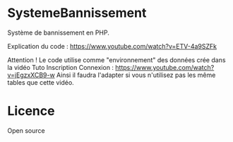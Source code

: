 # SystemeBannissement
Système de bannissement en PHP.

Explication du code : https://www.youtube.com/watch?v=ETV-4a9SZFk

Attention ! 
Le code utilise comme "environnement" des données crée dans la vidéo Tuto Inscription Connexion : https://www.youtube.com/watch?v=jEgzxXCB9-w
Ainsi il faudra l'adapter si vous n'utilisez pas les même tables que cette vidéo.

# Licence
Open source
